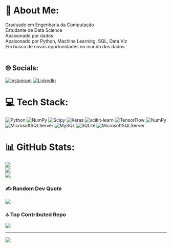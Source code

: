 # 💫 About Me:
Graduado em Engenharia da Computação<br>Estudante de Data Science<br>Apaixonado por dados<br>Apaixonado por Python, Machine Learning, SQL, Data Viz<br>Em busca de novas oportunidades no mundo dos dados<br><br>


## 🌐 Socials:
[![Instagram](https://img.shields.io/badge/Instagram-%23E4405F.svg?logo=Instagram&logoColor=white)](https://instagram.com/adrianoousadia) [![LinkedIn](https://img.shields.io/badge/LinkedIn-%230077B5.svg?logo=linkedin&logoColor=white)](https://linkedin.com/in/www.linkedin.com/in/adrianoo-santos) 

# 💻 Tech Stack:
![Python](https://img.shields.io/badge/python-3670A0?style=flat&logo=python&logoColor=ffdd54) ![NumPy](https://img.shields.io/badge/numpy-%23013243.svg?style=flat&logo=numpy&logoColor=white) ![Scipy](https://img.shields.io/badge/SciPy-%230C55A5.svg?style=flat&logo=scipy&logoColor=%white) ![Keras](https://img.shields.io/badge/Keras-%23D00000.svg?style=flat&logo=Keras&logoColor=white) ![scikit-learn](https://img.shields.io/badge/scikit--learn-%23F7931E.svg?style=flat&logo=scikit-learn&logoColor=white) ![TensorFlow](https://img.shields.io/badge/TensorFlow-%23FF6F00.svg?style=flat&logo=TensorFlow&logoColor=white) ![NumPy](https://img.shields.io/badge/numpy-%23013243.svg?style=flat&logo=numpy&logoColor=white) ![MicrosoftSQLServer](https://img.shields.io/badge/Microsoft%20SQL%20Server-CC2927?style=flat&logo=microsoft%20sql%20server&logoColor=white) ![MySQL](https://img.shields.io/badge/mysql-%2300000f.svg?style=flat&logo=mysql&logoColor=white) ![SQLite](https://img.shields.io/badge/sqlite-%2307405e.svg?style=flat&logo=sqlite&logoColor=white) ![MicrosoftSQLServer](https://img.shields.io/badge/Microsoft%20SQL%20Server-CC2927?style=flat&logo=microsoft%20sql%20server&logoColor=white)
# 📊 GitHub Stats:
![](https://github-readme-stats.vercel.app/api?username=DEJESUSADRIANO&theme=city_light&hide_border=false&include_all_commits=false&count_private=false)<br/>
![](https://github-readme-streak-stats.herokuapp.com/?user=DEJESUSADRIANO&theme=city_light&hide_border=false)<br/>
![](https://github-readme-stats.vercel.app/api/top-langs/?username=DEJESUSADRIANO&theme=city_light&hide_border=false&include_all_commits=false&count_private=false&layout=compact)

### ✍️ Random Dev Quote
![](https://quotes-github-readme.vercel.app/api?type=vetical&theme=tokyonight)

### 🔝 Top Contributed Repo
![](https://github-contributor-stats.vercel.app/api?username=DEJESUSADRIANO&limit=5&theme=buddhism&combine_all_yearly_contributions=true)

---
[![](https://visitcount.itsvg.in/api?id=DEJESUSADRIANO&icon=1&color=4)](https://visitcount.itsvg.in)

<!-- Proudly created with GPRM ( https://gprm.itsvg.in ) -->